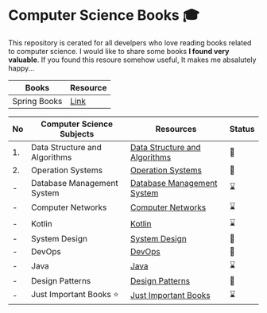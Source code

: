 
# Computer Science Books :mortar_board:

This repository is cerated for all develpers who love reading books related to computer science. I would like to share some books **I found very valuable**. If you found this resoure somehow useful, It makes me absalutely happy...

|**Books**|**Resource**|
|-----|-----|
|Spring Books|[Link](https://github.com/abbos0123/Computer-Science-Books/tree/main/Spring)|

|No|Computer Science Subjects|Resources|Status|
|--|-------------------------|---------|------|
|1.|Data Structure and Algorithms|[Data Structure and Algorithms](https://github.com/abbos0123/Algorithms-and-System-Design-FAANG)|:book:|
|2.|Operation Systems |[Operation Systems](https://github.com/abbos0123/Operation-Systems)|:book:|
|-|Database Management System|[Database Management System](https://github.com/abbos0123/Database-Management-System)|:hourglass:|
|-|Computer Networks|[Computer Networks](https://github.com/abbos0123/Computer-Networks)|:hourglass:|
|-|Kotlin|[Kotlin](https://github.com/abbos0123/Kotlin)|:hourglass:|
|-|System Design|[System Design](https://github.com/abbos0123/System-Design)|:book:|
|-|DevOps|[DevOps](https://github.com/abbos0123/DevOps)|:book:|
|-|Java|[Java](https://github.com/abbos0123/Java)|:hourglass:|
|-|Design Patterns|[Design Patterns](https://github.com/abbos0123/Design-Patterns)|:book:|
|-|Just Important Books :star:|[Just Important Books](https://github.com/abbos0123/Must-Read)|:hourglass:|

